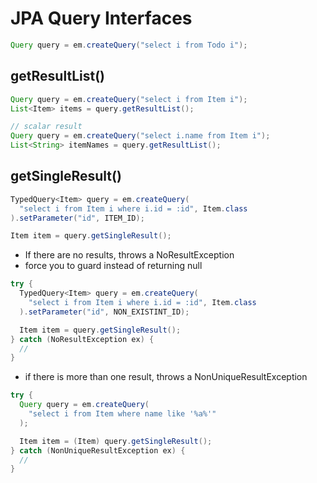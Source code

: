 # JPA Query Interfaces


```java
Query query = em.createQuery("select i from Todo i");
```

## getResultList()

```java
Query query = em.createQuery("select i from Item i");
List<Item> items = query.getResultList();

// scalar result
Query query = em.createQuery("select i.name from Item i");
List<String> itemNames = query.getResultList();
```

## getSingleResult()


```java
TypedQuery<Item> query = em.createQuery(
  "select i from Item i where i.id = :id", Item.class
).setParameter("id", ITEM_ID);

Item item = query.getSingleResult();
```

- If there are no results, throws a NoResultException
- force you to guard instead of returning null

```java
try {
  TypedQuery<Item> query = em.createQuery(
    "select i from Item i where i.id = :id", Item.class
  ).setParameter("id", NON_EXISTINT_ID);

  Item item = query.getSingleResult();
} catch (NoResultException ex) {
  //
}
```

- if there is more than one result, throws a NonUniqueResultException

```java
try {
  Query query = em.createQuery(
    "select i from Item where name like '%a%'"
  );

  Item item = (Item) query.getSingleResult();
} catch (NonUniqueResultException ex) {
  //
}
```
